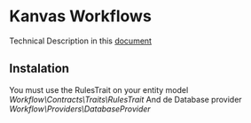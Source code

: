 # Kanvas Workflows

Technical Description in this [document](https://docs.google.com/document/d/1TGToVex3HFh3ZNrAqQ5HsUcVscp1nmcnqDYXVh73fAw/edit?usp=sharing)

## Instalation

You must use the RulesTrait on your entity model *Workflow\Contracts\Traits\RulesTrait* And de Database provider 
*Workflow\Providers\DatabaseProvider*
